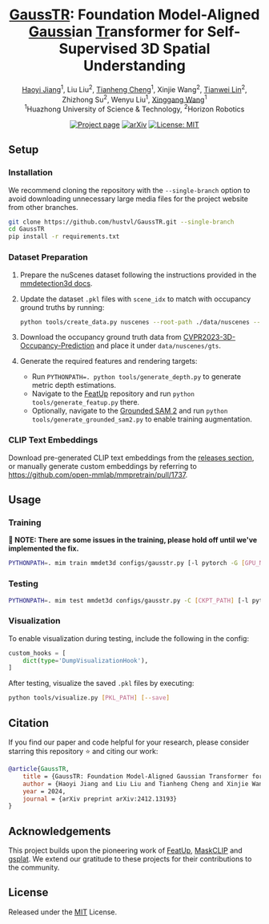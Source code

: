 <div align="center">

# [GaussTR](): Foundation Model-Aligned [Gauss]()ian [Tr]()ansformer for Self-Supervised 3D Spatial Understanding

[Haoyi Jiang](https://scholar.google.com/citations?user=_45BVtQAAAAJ)<sup>1</sup>, Liu Liu<sup>2</sup>, [Tianheng Cheng](https://scholar.google.com/citations?user=PH8rJHYAAAAJ)<sup>1</sup>, Xinjie Wang<sup>2</sup>,
[Tianwei Lin](https://wzmsltw.github.io/)<sup>2</sup>, Zhizhong Su<sup>2</sup>, Wenyu Liu<sup>1</sup>, [Xinggang Wang](https://xwcv.github.io/)<sup>1</sup><br>
<sup>1</sup>Huazhong University of Science & Technology, <sup>2</sup>Horizon Robotics

[![Project page](https://img.shields.io/badge/project%20page-hustvl.github.io%2FGaussTR-blue)](https://hustvl.github.io/GaussTR/)
[![arXiv](https://img.shields.io/badge/arXiv-2412.13193-red?logo=arXiv&logoColor=red)](https://arxiv.org/abs/2412.13193)
[![License: MIT](https://img.shields.io/github/license/hustvl/GaussTR)](LICENSE)

</div>

## Setup

### Installation

We recommend cloning the repository with the `--single-branch` option to avoid downloading unnecessary large media files for the project website from other branches.

```bash
git clone https://github.com/hustvl/GaussTR.git --single-branch
cd GaussTR
pip install -r requirements.txt
```

### Dataset Preparation

1. Prepare the nuScenes dataset following the instructions provided in the [mmdetection3d docs](https://mmdetection3d.readthedocs.io/en/latest/user_guides/dataset_prepare.html#nuscenes).
2. Update the dataset `.pkl` files with `scene_idx` to match with occupancy ground truths by running:

    ```bash
    python tools/create_data.py nuscenes --root-path ./data/nuscenes --out-dir ./data/nuscenes --extra-tag nuscenes
    ```

3. Download the occupancy ground truth data from [CVPR2023-3D-Occupancy-Prediction](https://github.com/CVPR2023-3D-Occupancy-Prediction/CVPR2023-3D-Occupancy-Prediction) and place it under `data/nuscenes/gts`.
4. Generate the required features and rendering targets:

    * Run `PYTHONPATH=. python tools/generate_depth.py` to generate metric depth estimations.
    * Navigate to the [FeatUp](https://github.com/mhamilton723/FeatUp) repository and run `python tools/generate_featup.py` there.
    * Optionally, navigate to the [Grounded SAM 2](https://github.com/IDEA-Research/Grounded-SAM-2) and run `python tools/generate_grounded_sam2.py` to enable training augmentation.

### CLIP Text Embeddings

Download pre-generated CLIP text embeddings from the [releases section](https://github.com/hustvl/GaussTR/releases/), or manually generate custom embeddings by referring to https://github.com/open-mmlab/mmpretrain/pull/1737.

## Usage

### Training

**🚧 NOTE: There are some issues in the training, please hold off until we've implemented the fix.**

```bash
PYTHONPATH=. mim train mmdet3d configs/gausstr.py [-l pytorch -G [GPU_NUM]]
```

### Testing

```bash
PYTHONPATH=. mim test mmdet3d configs/gausstr.py -C [CKPT_PATH] [-l pytorch -G [GPU_NUM]]
```

### Visualization

To enable visualization during testing, include the following in the config:

```python
custom_hooks = [
    dict(type='DumpVisualizationHook'),
]
```

After testing, visualize the saved `.pkl` files by executing:

```bash
python tools/visualize.py [PKL_PATH] [--save]
```

## Citation

If you find our paper and code helpful for your research, please consider starring this repository :star: and citing our work:

```BibTeX
@article{GaussTR,
    title = {GaussTR: Foundation Model-Aligned Gaussian Transformer for Self-Supervised 3D Spatial Understanding},
    author = {Haoyi Jiang and Liu Liu and Tianheng Cheng and Xinjie Wang and Tianwei Lin and Zhizhong Su and Wenyu Liu and Xinggang Wang},
    year = 2024,
    journal = {arXiv preprint arXiv:2412.13193}
}
```

## Acknowledgements

This project builds upon the pioneering work of [FeatUp](https://github.com/mhamilton723/FeatUp), [MaskCLIP](https://github.com/chongzhou96/MaskCLIP) and [gsplat](https://github.com/nerfstudio-project/gsplat).  We extend our gratitude to these projects for their contributions to the community.

## License

Released under the [MIT](LICENSE) License.
